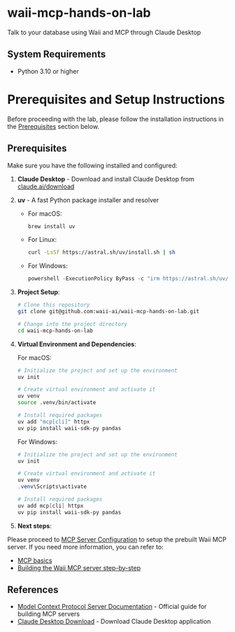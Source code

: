 # waii-mcp-hands-on-lab
Talk to your database using Waii and MCP through Claude Desktop

## System Requirements

- Python 3.10 or higher

# Prerequisites and Setup Instructions

Before proceeding with the lab, please follow the installation instructions in the [Prerequisites](#prerequisites) section below.

## Prerequisites

Make sure you have the following installed and configured:

1. **Claude Desktop** - Download and install Claude Desktop from [claude.ai/download](https://claude.ai/download)

2. **uv** - A fast Python package installer and resolver
   - For macOS:
     ```bash
     brew install uv
     ```
   - For Linux:
     ```bash
     curl -LsSf https://astral.sh/uv/install.sh | sh
     ```
   - For Windows:
     ```powershell
     powershell -ExecutionPolicy ByPass -c "irm https://astral.sh/uv/install.ps1 | iex"
     ```

3. **Project Setup**:
   ```bash
   # Clone this repository
   git clone git@github.com:waii-ai/waii-mcp-hands-on-lab.git

   # Change into the project directory
   cd waii-mcp-hands-on-lab
   ```

4. **Virtual Environment and Dependencies**:

   For macOS:
   ```bash
   # Initialize the project and set up the environment
   uv init

   # Create virtual environment and activate it
   uv venv
   source .venv/bin/activate

   # Install required packages
   uv add "mcp[cli]" httpx
   uv pip install waii-sdk-py pandas
   ```

   For Windows:
   ```powershell
   # Initialize the project and set up the environment
   uv init

   # Create virtual environment and activate it
   uv venv
   .venv\Scripts\activate

   # Install required packages
   uv add mcp[cli] httpx
   uv pip install waii-sdk-py pandas
   ```

5. **Next steps**:

Please proceed to [MCP Server Configuration](lab-docs/1_configuring_waii_mcp_server.md) to setup the prebuilt Waii MCP server.
If you need more information, you can refer to:
  - [MCP basics](lab-docs/ref_understand_the_basics.md)
  - [Building the Waii MCP server step-by-step](lab-docs/ref_building_mcp_server.md)

## References

- [Model Context Protocol Server Documentation](https://modelcontextprotocol.io/quickstart/server) - Official guide for building MCP servers
- [Claude Desktop Download](https://claude.ai/download) - Download Claude Desktop application
